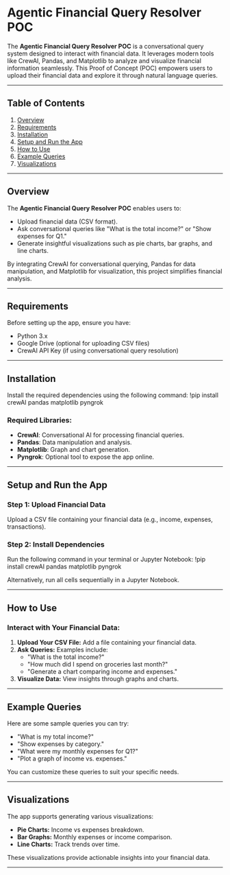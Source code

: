 # Agentic Financial Query Resolver POC

The **Agentic Financial Query Resolver POC** is a conversational query system designed to interact with financial data. It leverages modern tools like CrewAI, Pandas, and Matplotlib to analyze and visualize financial information seamlessly. This Proof of Concept (POC) empowers users to upload their financial data and explore it through natural language queries.

---

## Table of Contents
1. [Overview](#overview)
2. [Requirements](#requirements)
3. [Installation](#installation)
4. [Setup and Run the App](#setup-and-run-the-app)
5. [How to Use](#how-to-use)
6. [Example Queries](#example-queries)
7. [Visualizations](#visualizations)

---

## Overview
The **Agentic Financial Query Resolver POC** enables users to:
- Upload financial data (CSV format).
- Ask conversational queries like "What is the total income?" or "Show expenses for Q1."
- Generate insightful visualizations such as pie charts, bar graphs, and line charts.

By integrating CrewAI for conversational querying, Pandas for data manipulation, and Matplotlib for visualization, this project simplifies financial analysis.

---

## Requirements
Before setting up the app, ensure you have:
- Python 3.x
- Google Drive (optional for uploading CSV files)
- CrewAI API Key (if using conversational query resolution)

---

## Installation
Install the required dependencies using the following command:
!pip install crewAI pandas matplotlib pyngrok


### Required Libraries:
- **CrewAI**: Conversational AI for processing financial queries.
- **Pandas**: Data manipulation and analysis.
- **Matplotlib**: Graph and chart generation.
- **Pyngrok**: Optional tool to expose the app online.

---
## Setup and Run the App

### Step 1: Upload Financial Data
Upload a CSV file containing your financial data (e.g., income, expenses, transactions).

### Step 2: Install Dependencies
Run the following command in your terminal or Jupyter Notebook:
!pip install crewAI pandas matplotlib pyngrok

Alternatively, run all cells sequentially in a Jupyter Notebook.


---

## How to Use

### Interact with Your Financial Data:
1. **Upload Your CSV File:** Add a file containing your financial data.
2. **Ask Queries:** Examples include:
   - "What is the total income?"
   - "How much did I spend on groceries last month?"
   - "Generate a chart comparing income and expenses."
3. **Visualize Data:** View insights through graphs and charts.

---

## Example Queries

Here are some sample queries you can try:
- "What is my total income?"
- "Show expenses by category."
- "What were my monthly expenses for Q1?"
- "Plot a graph of income vs. expenses."

You can customize these queries to suit your specific needs.

---
## Visualizations

The app supports generating various visualizations:
- **Pie Charts:** Income vs expenses breakdown.
- **Bar Graphs:** Monthly expenses or income comparison.
- **Line Charts:** Track trends over time.

These visualizations provide actionable insights into your financial data.

---


